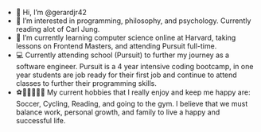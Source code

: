 - 👋 Hi, I’m @gerardjr42
- 👀 I’m interested in programming, philosophy, and psychology. Currently reading alot of Carl Jung.
- 🌱 I’m currently learning computer science online at Harvard, taking lessons on Frontend Masters, and attending Pursuit full-time.
- 💻 Currently attending school (Pursuit) to further my journey as a software engineer. Pursuit is a 4 year intensive coding bootcamp, in one year students are job ready for their first job and continue to attend classes to further their programming skills.
- ⚽🚴‍♂️🎶📖💪 My current hobbies that I really enjoy and keep me happy are: Soccer, Cycling, Reading, and going to the gym. I believe that we must balance work, personal growth, and family to live a happy and successful life. 

<!---
gerardjr42/gerardjr42 is a ✨ special ✨ repository because its `README.md` (this file) appears on your GitHub profile.
You can click the Preview link to take a look at your changes.
--->
